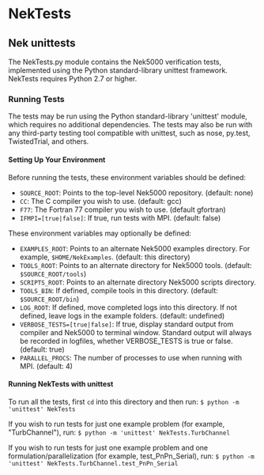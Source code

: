 NekTests
========
Nek unittests
-------------

The NekTests.py module contains the Nek5000 verification tests, implemented 
using the Python standard-library unittest framework.  NekTests requires
Python 2.7 or higher.  

### Running Tests

The tests may be run using the Python standard-library 'unittest' module, which
requires no additional dependencies.  The tests may also be run with any
third-party testing tool compatible with unittest, such as nose, py.test,
TwistedTrial, and others.  

#### Setting Up Your Environment

Before running the tests, these environment variables should be defined:

* `SOURCE_ROOT`: Points to the top-level Nek5000 repository. (default: none)
* `CC`: The C compiler you wish to use. (default: gcc)
* `F77`: The Fortran 77 compiler you wish to use. (default gfortran)
* `IFMPI=[true|false]`: If true, run tests with MPI. (default: false)

These environment variables may optionally be defined:
* `EXAMPLES_ROOT`: Points to an alternate Nek5000 examples directory.  For
   example, `$HOME/NekExamples`. (default: this directory)
* `TOOLS_ROOT`: Points to an alternate directory for Nek5000 tools. (default:
   `$SOURCE_ROOT/tools`)
* `SCRIPTS_ROOT`: Points to an alternate directory Nek5000 scripts directory. 
* `TOOLS_BIN`: If defined, compile tools in this directory. (default: `$SOURCE_ROOT/bin`)
* `LOG_ROOT`: If defined, move completed logs into this directory.  If not defined,
  leave logs in the example folders.  (default: undefined)
* `VERBOSE_TESTS=[true|false]`: If true, display standard output from compiler and
   Nek5000 to terminal window.  Standard output will always be recorded in
   logfiles, whether VERBOSE_TESTS is true or false.  (default: true)
* `PARALLEL_PROCS`: The number of processes to use when running with MPI.
  (default: 4)

#### Running NekTests with unittest

To run all the tests, first `cd` into this directory and then run:
`$ python -m 'unittest' NekTests`

If you wish to run tests for just one example problem (for example, "TurbChannel"), run:
`$ python -m 'unittest' NekTests.TurbChannel`

If you wish to run tests for just one example problem and one
formulation/parallelization (for example, test_PnPn_Serial), run:
`$ python -m 'unittest' NekTests.TurbChannel.test_PnPn_Serial`
